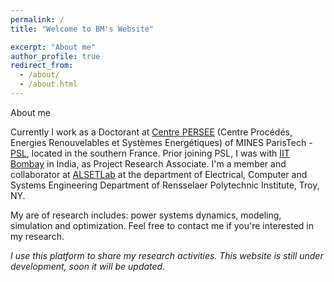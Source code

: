 ```yaml
---
permalink: /
title: "Welcome to BM's Website"

excerpt: "About me"
author_profile: true
redirect_from: 
  - /about/
  - /about.html
---
```



About me

Currently I work as a Doctorant at [Centre PERSEE](http://www.persee.mines-paristech.fr/Accueil/Presentation/) (Centre Procédés, Energies Renouvelables et Systèmes Energétiques) of MINES ParisTech - [PSL](https://www.psl.eu/), located in the southern France. Prior joining PSL, I was with [IIT Bombay](http://iitb.ac.in/) in India, as Project Research Associate. I'm a member and collaborator at [ALSETLab](https://alsetlab.github.io) at the department of Electrical, Computer and Systems Engineering Department of Rensselaer Polytechnic Institute, Troy, NY.

My are of research includes: power systems dynamics, modeling, simulation and optimization. Feel free to contact me if you're interested in my research. 

*I use this platform to share my research activities. This website is still under development, soon it will be updated.*



